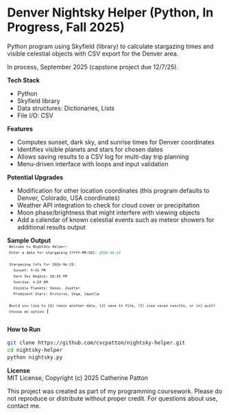 # Denver Nightsky Helper (Python, In Progress, Fall 2025)
Python program using Skyfield (library) to calculate stargazing times and visible celestial objects with CSV export for the Denver area.  

In process, September 2025 (capstone project due 12/7/25).  

**Tech Stack**  

* Python  
* Skyfield library  
* Data structures: Dictionaries, Lists  
* File I/O: CSV  

**Features**  

* Computes sunset, dark sky, and sunrise times for Denver coordinates  
* Identifies visible planets and stars for chosen dates  
* Allows saving results to a CSV log for multi-day trip planning  
* Menu-driven interface with loops and input validation  

**Potential Upgrades**  

* Modification for other location coordinates (this program defaults to Denver, Colorado, USA coordinates)  
* Weather API integration to check for cloud cover or precipitation  
* Moon phase/brightness that might interfere with viewing objects  
* Add a calendar of known celestial events such as meteor showers for additional results output

**Sample Output**  
![Sample Output](nightsky_helper_output.jpg "Sample Output")

**How to Run**  

```bash  
git clone https://github.com/cvcpatton/nightsky-helper.git  
cd nightsky-helper  
python nightsky.py  
```  

**License**  
MIT License, Copyright (c) 2025 Catherine Patton  

This project was created as part of my programming coursework. Please do not reproduce or distribute without proper credit. For questions about use, contact me.
